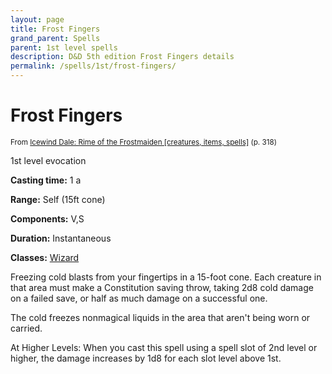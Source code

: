 ```yaml
---
layout: page
title: Frost Fingers
grand_parent: Spells
parent: 1st level spells 
description: D&D 5th edition Frost Fingers details
permalink: /spells/1st/frost-fingers/
---
```


# Frost Fingers

<small>From <a target="_blank" href="https://dnd.wizards.com/products/tabletop-games/rpg-products/icewind-dale-rime-frostmaiden">Icewind Dale: Rime of the Frostmaiden [creatures, items, spells]</a> (p. 318)</small>


1st level evocation

**Casting time:** 1 a

**Range:** Self (15ft cone)

**Components:** V,S 

**Duration:** Instantaneous

**Classes:** [Wizard](/classes/wizard/)

Freezing cold blasts from your fingertips in a 15-foot cone. Each creature in that area must make a Constitution saving throw, taking 2d8 cold damage on a failed save, or half as much damage on a successful one.

   The cold freezes nonmagical liquids in the area that aren't being worn or carried.

   At Higher Levels: When you cast this spell using a spell slot of 2nd level or higher, the damage increases by 1d8 for each slot level above 1st.